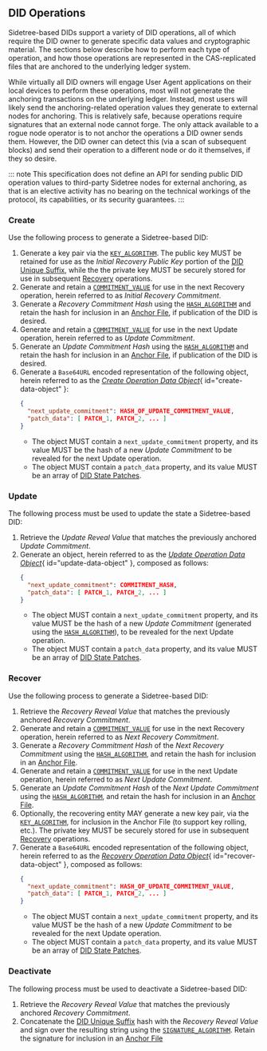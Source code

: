 


## DID Operations

Sidetree-based DIDs support a variety of DID operations, all of which require the DID owner to generate specific data values and cryptographic material. The sections below describe how to perform each type of operation, and how those operations are represented in the CAS-replicated files that are anchored to the underlying ledger system.

While virtually all DID owners will engage User Agent applications on their local devices to perform these operations, most will not generate the anchoring transactions on the underlying ledger. Instead, most users will likely send the anchoring-related operation values they generate to external nodes for anchoring. This is relatively safe, because operations require signatures that an external node cannot forge. The only attack available to a rogue node operator is to not anchor the operations a DID owner sends them. However, the DID owner can detect this (via a scan of subsequent blocks) and send their operation to a different node or do it themselves, if they so desire.

::: note
  This specification does not define an API for sending public DID operation values to third-party Sidetree nodes for external anchoring, as that is an elective activity has no bearing on the technical workings of the protocol, its capabilities, or its security guarantees.
:::

### Create

Use the following process to generate a Sidetree-based DID:

1. Generate a key pair via the [`KEY_ALGORITHM`](#key-algorithm). The public key MUST be retained for use as the _Initial Recovery Public Key_ portion of the [DID Unique Suffix](#did-unique-suffix), while the the private key MUST be securely stored for use in subsequent [Recovery](#recovery) operations.
2. Generate and retain a [`COMMITMENT_VALUE`](#commitment-value) for use in the next Recovery operation, herein referred to as _Initial Recovery Commitment_.
3. Generate a _Recovery Commitment Hash_ using the [`HASH_ALGORITHM`](#hash-algorithm) and retain the hash for inclusion in an [Anchor File](#anchor-file), if publication of the DID is desired.
4. Generate and retain a [`COMMITMENT_VALUE`](#commitment-value) for use in the next Update operation, herein referred to as _Update Commitment_.
5. Generate an _Update Commitment Hash_ using the [`HASH_ALGORITHM`](#hash-algorithm) and retain the hash for inclusion in an [Anchor File](#anchor-file), if publication of the DID is desired.
6. Generate a `Base64URL` encoded representation of the following object, herein referred to as the [_Create Operation Data Object_](#create-data-object){ id="create-data-object" }:
    ```json
    {
      "next_update_commitment": HASH_OF_UPDATE_COMMITMENT_VALUE,
      "patch_data": [ PATCH_1, PATCH_2, ... ]
    }
    ```
    - The object MUST contain a `next_update_commitment` property, and its value MUST be the hash of a new _Update Commitment_ to be revealed for the next Update operation.
    - The object MUST contain a `patch_data` property, and its value MUST be an array of [DID State Patches](#did-state-patches).

### Update

The following process must be used to update the state a Sidetree-based DID:

1. Retrieve the _Update Reveal Value_ that matches the previously anchored _Update Commitment_.
2. Generate an object, herein referred to as the [_Update Operation Data Object_](#update-data-object){ id="update-data-object" }, composed as follows:
    ```json
    {
      "next_update_commitment": COMMITMENT_HASH,
      "patch_data": [ PATCH_1, PATCH_2, ... ]
    }
    ```
    - The object MUST contain a `next_update_commitment` property, and its value MUST be the hash of a new _Update Commitment_ (generated using the [`HASH_ALGORITHM`](#hash-algorithm)), to be revealed for the next Update operation.
    - The object MUST contain a `patch_data` property, and its value MUST be an array of [DID State Patches](#did-state-patches).

### Recover

Use the following process to generate a Sidetree-based DID:

1. Retrieve the _Recovery Reveal Value_ that matches the previously anchored _Recovery Commitment_.
2. Generate and retain a [`COMMITMENT_VALUE`](#commitment-value) for use in the next Recovery operation, herein referred to as _Next Recovery Commitment_.
3. Generate a _Recovery Commitment Hash_ of the _Next Recovery Commitment_ using the [`HASH_ALGORITHM`](#hash-algorithm), and retain the hash for inclusion in an [Anchor File](#anchor-file).
4. Generate and retain a [`COMMITMENT_VALUE`](#commitment-value) for use in the next Update operation, herein referred to as _Next Update Commitment_.
4. Generate an _Update Commitment Hash_ of the _Next Update Commitment_ using the [`HASH_ALGORITHM`](#hash-algorithm), and retain the hash for inclusion in an [Anchor File](#anchor-file).
6. Optionally, the recovering entity MAY generate a new key pair, via the [`KEY_ALGORITHM`](#key-algorithm), for inclusion in the Anchor File (to support key rolling, etc.). The private key MUST be securely stored for use in subsequent [Recovery](#recover) operations.
7. Generate a `Base64URL` encoded representation of the following object, herein referred to as the [_Recovery Operation Data Object_](#recover-data-object){ id="recover-data-object" }, composed as follows:
    ```json
    {
      "next_update_commitment": HASH_OF_UPDATE_COMMITMENT_VALUE,
      "patch_data": [ PATCH_1, PATCH_2, ... ]
    }
    ```
    - The object MUST contain a `next_update_commitment` property, and its value MUST be the hash of a new _Update Commitment_ to be revealed for the next Update operation.
    - The object MUST contain a `patch_data` property, and its value MUST be an array of [DID State Patches](#did-state-patches).

### Deactivate

The following process must be used to deactivate a Sidetree-based DID:

1. Retrieve the _Recovery Reveal Value_ that matches the previously anchored _Recovery Commitment_.
2. Concatenate the [DID Unique Suffix](#did-unique-suffix) hash with the _Recovery Reveal Value_ and sign over the resulting string using the [`SIGNATURE_ALGORITHM`](#sig-algorithm). Retain the signature for inclusion in an [Anchor File](#anchor-file)
